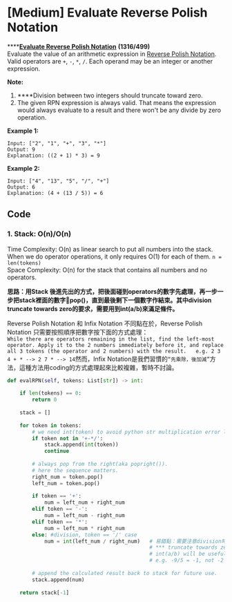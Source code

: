 # \[Medium\] Evaluate Reverse Polish Notation

\*\*\*\*[**Evaluate Reverse Polish Notation**](https://leetcode.com/problems/evaluate-reverse-polish-notation/) **\(1316/499\)**  
Evaluate the value of an arithmetic expression in [Reverse Polish Notation](http://en.wikipedia.org/wiki/Reverse_Polish_notation).  
Valid operators are `+`, `-`, `*`, `/`. Each operand may be an integer or another expression.  
  
**Note:**  
1. ****Division between two integers should truncate toward zero.  
2. The given RPN expression is always valid. That means the expression would always evaluate to a result and there won't be any divide by zero operation.

**Example 1:**

```text
Input: ["2", "1", "+", "3", "*"]
Output: 9
Explanation: ((2 + 1) * 3) = 9
```

**Example 2:**

```text
Input: ["4", "13", "5", "/", "+"]
Output: 6
Explanation: (4 + (13 / 5)) = 6
```

## Code

### 1. Stack: O\(n\)/O\(n\)

Time Complexity: O\(n\) as linear search to put all numbers into the stack. When we do operator operations, it only requires O\(1\) for each of them. `n = len(tokens)`  
Space Complexity: O\(n\) for the stack that contains all numbers and no operators.

**思路：用Stack 後進先出的方式，把後面碰到operators的數字先處理，再一步一步把stack裡面的數字pop\(\)，直到最後剩下一個數字作結束。其中division truncate towards zero的要求，需要用到int\(a/b\)來滿足條件。**

Reverse Polish Notation 和 Infix Notation 不同點在於，Reverse Polish Notation 只需要按照順序把數字按下面的方式處理：  
`While there are operators remaining in the list, find the left-most operator. Apply it to the 2 numbers immediately before it, and replace all 3 tokens (the operator and 2 numbers) with the result.  
e.g. 2 3 4 + * --> 2 7 * --> 14`然而，Infix Notation是我們習慣的`“先乘除，後加減”`方法，這種方法用coding的方式處理起來比較複雜，暫時不討論。

```python
def evalRPN(self, tokens: List[str]) -> int:
    
    if len(tokens) == 0:
        return 0
    
    stack = [] 
    
    for token in tokens:
        # we need int(token) to avoid python str multiplication error later on.
        if token not in '+-*/':
            stack.append(int(token))
            continue
        
        # always pop from the right(aka popright()).
        # here the sequence matters.
        right_num = token.pop()
        left_num = token.pop()
        
        if token == '+':
            num = left_num + right_num
        elif token == '-':
            num = left_num - right_num
        elif token == '*':
            num = left_num * right_num
        else: #division, token == '/' case
            num = int(left_num / right_num)   # 易錯點：需要注意division時rounding問題，
                                              # *** truncate towards zero 
                                              # int(a/b) will be useful 
                                              # e.g. -9/5 = -1, not -2 in this case.
                                              
        # append the calculated result back to stack for future use.
        stack.append(num)
    
    return stack[-1]
```

